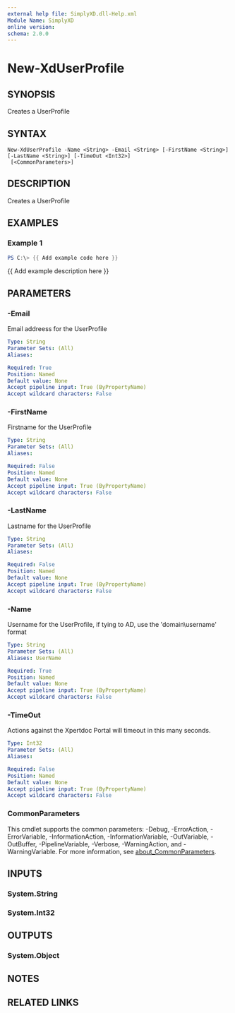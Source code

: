 ```yaml
---
external help file: SimplyXD.dll-Help.xml
Module Name: SimplyXD
online version:
schema: 2.0.0
---
```


# New-XdUserProfile

## SYNOPSIS
Creates a UserProfile

## SYNTAX

```
New-XdUserProfile -Name <String> -Email <String> [-FirstName <String>] [-LastName <String>] [-TimeOut <Int32>]
 [<CommonParameters>]
```

## DESCRIPTION
Creates a UserProfile

## EXAMPLES

### Example 1
```powershell
PS C:\> {{ Add example code here }}
```

{{ Add example description here }}

## PARAMETERS

### -Email
Email addreess for the UserProfile

```yaml
Type: String
Parameter Sets: (All)
Aliases:

Required: True
Position: Named
Default value: None
Accept pipeline input: True (ByPropertyName)
Accept wildcard characters: False
```

### -FirstName
Firstname for the UserProfile

```yaml
Type: String
Parameter Sets: (All)
Aliases:

Required: False
Position: Named
Default value: None
Accept pipeline input: True (ByPropertyName)
Accept wildcard characters: False
```

### -LastName
Lastname for the UserProfile

```yaml
Type: String
Parameter Sets: (All)
Aliases:

Required: False
Position: Named
Default value: None
Accept pipeline input: True (ByPropertyName)
Accept wildcard characters: False
```

### -Name
Username for the UserProfile, if tying to AD, use the 'domain\username' format

```yaml
Type: String
Parameter Sets: (All)
Aliases: UserName

Required: True
Position: Named
Default value: None
Accept pipeline input: True (ByPropertyName)
Accept wildcard characters: False
```

### -TimeOut
Actions against the Xpertdoc Portal will timeout in this many seconds.

```yaml
Type: Int32
Parameter Sets: (All)
Aliases:

Required: False
Position: Named
Default value: None
Accept pipeline input: True (ByPropertyName)
Accept wildcard characters: False
```

### CommonParameters
This cmdlet supports the common parameters: -Debug, -ErrorAction, -ErrorVariable, -InformationAction, -InformationVariable, -OutVariable, -OutBuffer, -PipelineVariable, -Verbose, -WarningAction, and -WarningVariable. For more information, see [about_CommonParameters](http://go.microsoft.com/fwlink/?LinkID=113216).

## INPUTS

### System.String

### System.Int32

## OUTPUTS

### System.Object
## NOTES

## RELATED LINKS
